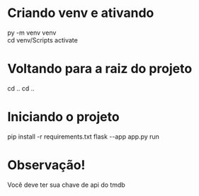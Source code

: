 # Criando venv e ativando
py -m venv venv
<br>
cd venv/Scripts
activate

# Voltando para a raiz do projeto 
cd ..
cd ..

# Iniciando o projeto
pip install -r requirements.txt
flask --app app.py run

# Observação!
Você deve ter sua chave de api do tmdb
